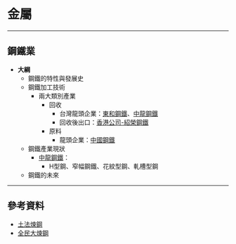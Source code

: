 # 金屬

---

## 鋼鐵業

* **大綱**
  * 鋼鐵的特性與發展史
  * 鋼鐵加工技術
    * 兩大類別產業
      * 回收
        * 台灣龍頭企業：[東和鋼鐵](https://www.tunghosteel.com)、[中龍鋼鐵](https://www.dragonsteel.com.tw/index.html)
        * 回收後出口：[香港公司-紹榮鋼鐵](https://www.shiuwingsteel.com/tc/company_profile.html)
      * 原料
        * 龍頭企業：[中國鋼鐵](https://www.csc.com.tw/index.html)
  * 鋼鐵產業現狀
    * [中龍鋼鐵](https://www.dragonsteel.com.tw/index.html)：
      * H型鋼、窄幅鋼鐵、花紋型鋼、軋槽型鋼
  * 鋼鐵的未來

---

## 參考資料

* [土法煉鋼](https://zh.wikipedia.org/wiki/%E5%9C%9F%E6%B3%95%E7%85%89%E9%8B%BC)
* [全民大煉鋼](https://www.dswxyjy.org.cn/BIG5/n/2012/1120/c244520-19635237.html)
